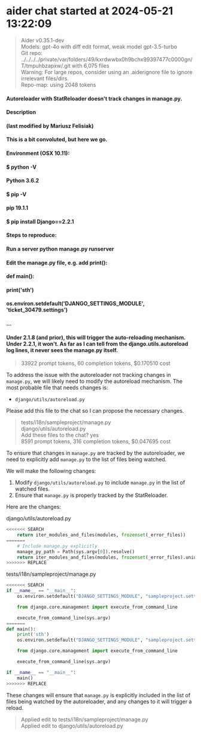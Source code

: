 
# aider chat started at 2024-05-21 13:22:09

> Aider v0.35.1-dev  
> Models: gpt-4o with diff edit format, weak model gpt-3.5-turbo  
> Git repo: ../../../../private/var/folders/49/kxrdwwbx0h9bchx99397477c0000gn/T/tmpuhbzapxw/.git with 6,075 files  
> Warning: For large repos, consider using an .aiderignore file to ignore irrelevant files/dirs.  
> Repo-map: using 2048 tokens  

#### Autoreloader with StatReloader doesn't track changes in manage.py.  
#### Description  
#### 	   
#### 		(last modified by Mariusz Felisiak)  
#### 	   
#### This is a bit convoluted, but here we go.  
#### Environment (OSX 10.11):  
#### $ python -V  
#### Python 3.6.2  
#### $ pip -V  
#### pip 19.1.1  
#### $ pip install Django==2.2.1  
#### Steps to reproduce:  
#### Run a server python manage.py runserver  
#### Edit the manage.py file, e.g. add print():   
#### def main():  
#### 	print('sth')  
#### 	os.environ.setdefault('DJANGO_SETTINGS_MODULE', 'ticket_30479.settings')  
#### 	...  
#### Under 2.1.8 (and prior), this will trigger the auto-reloading mechanism. Under 2.2.1, it won't. As far as I can tell from the django.utils.autoreload log lines, it never sees the manage.py itself.  
> 33922 prompt tokens, 60 completion tokens, $0.170510 cost  

To address the issue with the autoreloader not tracking changes in `manage.py`, we will likely need to modify the autoreload mechanism. The most probable file that needs changes is:

- `django/utils/autoreload.py`

Please add this file to the chat so I can propose the necessary changes.

> tests/i18n/sampleproject/manage.py  
> django/utils/autoreload.py  
> Add these files to the chat? yes  
> 8591 prompt tokens, 316 completion tokens, $0.047695 cost  

To ensure that changes in `manage.py` are tracked by the autoreloader, we need to explicitly add `manage.py` to the list of files being watched.

We will make the following changes:

1. Modify `django/utils/autoreload.py` to include `manage.py` in the list of watched files.
2. Ensure that `manage.py` is properly tracked by the StatReloader.

Here are the changes:

django/utils/autoreload.py
```python
<<<<<<< SEARCH
    return iter_modules_and_files(modules, frozenset(_error_files))
=======
    # Include manage.py explicitly
    manage_py_path = Path(sys.argv[0]).resolve()
    return iter_modules_and_files(modules, frozenset(_error_files).union({manage_py_path}))
>>>>>>> REPLACE
```

tests/i18n/sampleproject/manage.py
```python
<<<<<<< SEARCH
if __name__ == "__main__":
    os.environ.setdefault("DJANGO_SETTINGS_MODULE", "sampleproject.settings")

    from django.core.management import execute_from_command_line

    execute_from_command_line(sys.argv)
=======
def main():
    print('sth')
    os.environ.setdefault("DJANGO_SETTINGS_MODULE", "sampleproject.settings")

    from django.core.management import execute_from_command_line

    execute_from_command_line(sys.argv)

if __name__ == "__main__":
    main()
>>>>>>> REPLACE
```

These changes will ensure that `manage.py` is explicitly included in the list of files being watched by the autoreloader, and any changes to it will trigger a reload.

> Applied edit to tests/i18n/sampleproject/manage.py  
> Applied edit to django/utils/autoreload.py  

